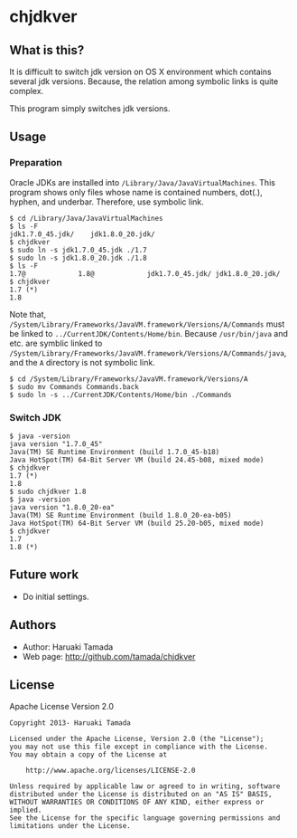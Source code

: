 # chjdkver

## What is this?

It is difficult to switch jdk version on OS X environment which
contains several jdk versions.  Because, the relation among symbolic
links is quite complex.

This program simply switches jdk versions.

## Usage

### Preparation

Oracle JDKs are installed into `/Library/Java/JavaVirtualMachines`.
This program shows only files whose name is contained numbers, dot(.),
hyphen, and underbar.  Therefore, use symbolic link.

    $ cd /Library/Java/JavaVirtualMachines
    $ ls -F
    jdk1.7.0_45.jdk/    jdk1.8.0_20.jdk/
    $ chjdkver
    $ sudo ln -s jdk1.7.0_45.jdk ./1.7
    $ sudo ln -s jdk1.8.0_20.jdk ./1.8
    $ ls -F
    1.7@             1.8@             jdk1.7.0_45.jdk/ jdk1.8.0_20.jdk/
    $ chjdkver
    1.7 (*)
    1.8

Note that,
`/System/Library/Frameworks/JavaVM.framework/Versions/A/Commands` must
be linked to `../CurrentJDK/Contents/Home/bin`.  Because
`/usr/bin/java` and etc. are symblic linked to
`/System/Library/Frameworks/JavaVM.framework/Versions/A/Commands/java`,
and the `A` directory is not symbolic link.

    $ cd /System/Library/Frameworks/JavaVM.framework/Versions/A
    $ sudo mv Commands Commands.back
    $ sudo ln -s ../CurrentJDK/Contents/Home/bin ./Commands

### Switch JDK

    $ java -version
    java version "1.7.0_45"
    Java(TM) SE Runtime Environment (build 1.7.0_45-b18)
    Java HotSpot(TM) 64-Bit Server VM (build 24.45-b08, mixed mode)
    $ chjdkver
    1.7 (*)
    1.8
    $ sudo chjdkver 1.8
    $ java -version
    java version "1.8.0_20-ea"
    Java(TM) SE Runtime Environment (build 1.8.0_20-ea-b05)
    Java HotSpot(TM) 64-Bit Server VM (build 25.20-b05, mixed mode)
    $ chjdkver
    1.7
    1.8 (*)

## Future work

* Do initial settings.

## Authors

* Author: Haruaki Tamada
* Web page: http://github.com/tamada/chjdkver

## License

Apache License Version 2.0

    Copyright 2013- Haruaki Tamada

    Licensed under the Apache License, Version 2.0 (the "License");
    you may not use this file except in compliance with the License.
    You may obtain a copy of the License at

        http://www.apache.org/licenses/LICENSE-2.0

    Unless required by applicable law or agreed to in writing, software
    distributed under the License is distributed on an "AS IS" BASIS,
    WITHOUT WARRANTIES OR CONDITIONS OF ANY KIND, either express or implied.
    See the License for the specific language governing permissions and
    limitations under the License.
